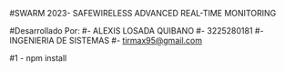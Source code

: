 #SWARM 2023- SAFEWIRELESS ADVANCED REAL-TIME MONITORING

#Desarrollado Por:
#- ALEXIS LOSADA QUIBANO
#- 3225280181
#- INGENIERIA DE SISTEMAS
#- tirmax95@gmail.com

#1 - npm install
